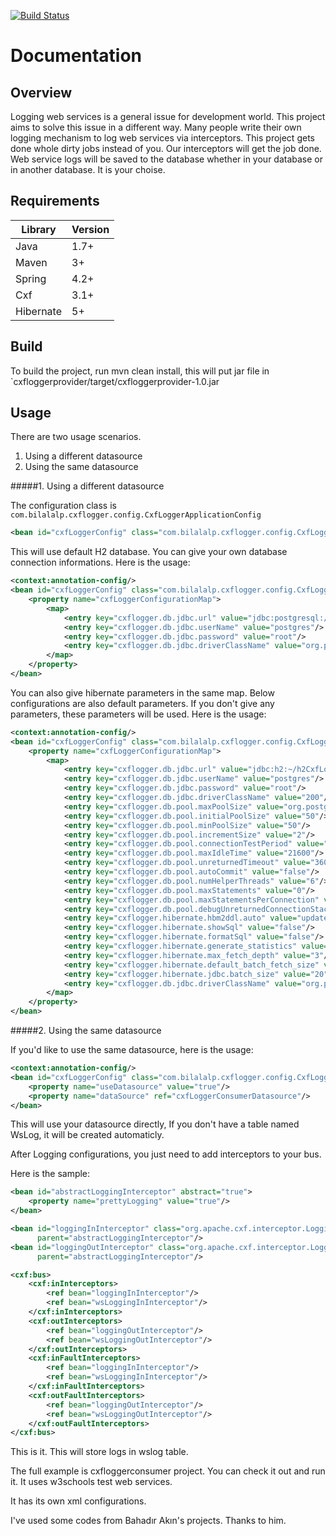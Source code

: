 [![Build Status](https://travis-ci.org/lalib/cxfclientlogger.svg?branch=master)](https://travis-ci.org/lalib/cxfclientlogger)

Documentation
=============

Overview
--------

Logging web services is a general issue for development world. This project aims to solve this issue in a different way.
Many people write their own logging mechanism to log web services via interceptors.
This project gets done whole dirty jobs instead of you.
Our interceptors will get the job done. Web service logs will be saved to the database whether in your database or in another database. 
It is your choise.

Requirements
--------

| Library   | Version |
|-----------|---------|
| Java      | 1.7+    |
| Maven     | 3+      |
| Spring    | 4.2+    |
| Cxf       | 3.1+    |
| Hibernate | 5+      |


Build
--------

To build the project, run mvn clean install, this will put jar file in `cxfloggerprovider/target/cxfloggerprovider-1.0.jar

Usage
--------

There are two usage scenarios.

1. Using a different datasource
2. Using the same datasource

#####1. Using a different datasource

The configuration class is `com.bilalalp.cxflogger.config.CxfLoggerApplicationConfig`

```xml
<bean id="cxfLoggerConfig" class="com.bilalalp.cxflogger.config.CxfLoggerApplicationConfig"/>
```

This will use default H2 database. You can give your own database connection informations. Here is the usage:

```xml
<context:annotation-config/>
<bean id="cxfLoggerConfig" class="com.bilalalp.cxflogger.config.CxfLoggerApplicationConfig">
    <property name="cxfLoggerConfigurationMap">
        <map>
            <entry key="cxflogger.db.jdbc.url" value="jdbc:postgresql://localhost\:5432/mydb?characterEncoding\=UTF-8"/>
            <entry key="cxflogger.db.jdbc.userName" value="postgres"/>
            <entry key="cxflogger.db.jdbc.password" value="root"/>
            <entry key="cxflogger.db.jdbc.driverClassName" value="org.postgresql.Driver"/>
        </map>
    </property>
</bean>
```

You can also give hibernate parameters in the same map. Below configurations are also default parameters. If you don't give any parameters, these parameters will be used. Here is the usage:

```xml
<context:annotation-config/>
<bean id="cxfLoggerConfig" class="com.bilalalp.cxflogger.config.CxfLoggerApplicationConfig">
    <property name="cxfLoggerConfigurationMap">
        <map>
            <entry key="cxflogger.db.jdbc.url" value="jdbc:h2:~/h2CxfLoggerDb;AUTO_SERVER\=TRUE"/>
            <entry key="cxflogger.db.jdbc.userName" value="postgres"/>
            <entry key="cxflogger.db.jdbc.password" value="root"/>
            <entry key="cxflogger.db.jdbc.driverClassName" value="200"/>
            <entry key="cxflogger.db.pool.maxPoolSize" value="org.postgresql.Driver"/>
            <entry key="cxflogger.db.pool.initialPoolSize" value="50"/>
            <entry key="cxflogger.db.pool.minPoolSize" value="50"/>
            <entry key="cxflogger.db.pool.incrementSize" value="2"/>
            <entry key="cxflogger.db.pool.connectionTestPeriod" value="3600"/>
            <entry key="cxflogger.db.pool.maxIdleTime" value="21600"/>
            <entry key="cxflogger.db.pool.unreturnedTimeout" value="3600"/>
            <entry key="cxflogger.db.pool.autoCommit" value="false"/>
            <entry key="cxflogger.db.pool.numHelperThreads" value="6"/>
            <entry key="cxflogger.db.pool.maxStatements" value="0"/>
            <entry key="cxflogger.db.pool.maxStatementsPerConnection" value="0"/>
            <entry key="cxflogger.db.pool.debugUnreturnedConnectionStackTraces" value="false"/>
            <entry key="cxflogger.hibernate.hbm2ddl.auto" value="update"/>
            <entry key="cxflogger.hibernate.showSql" value="false"/>
            <entry key="cxflogger.hibernate.formatSql" value="false"/>
            <entry key="cxflogger.hibernate.generate_statistics" value="false"/>
            <entry key="cxflogger.hibernate.max_fetch_depth" value="3"/>
            <entry key="cxflogger.hibernate.default_batch_fetch_size" value="16"/>
            <entry key="cxflogger.hibernate.jdbc.batch_size" value="20"/>
            <entry key="cxflogger.db.jdbc.driverClassName" value="org.postgresql.Driver"/>
        </map>
    </property>
</bean>
```

#####2. Using the same datasource

If you'd like to use the same datasource, here is the usage:

```xml
<context:annotation-config/>
<bean id="cxfLoggerConfig" class="com.bilalalp.cxflogger.config.CxfLoggerApplicationConfig">
    <property name="useDatasource" value="true"/>
    <property name="dataSource" ref="cxfLoggerConsumerDatasource"/>
</bean>
```

This will use your datasource directly, If you don't have a table named WsLog, it will be created automaticly.

After Logging configurations, you just need to add interceptors to your bus.

Here is the sample:

```xml
<bean id="abstractLoggingInterceptor" abstract="true">
    <property name="prettyLogging" value="true"/>
</bean>

<bean id="loggingInInterceptor" class="org.apache.cxf.interceptor.LoggingInInterceptor"
      parent="abstractLoggingInterceptor"/>
<bean id="loggingOutInterceptor" class="org.apache.cxf.interceptor.LoggingOutInterceptor"
      parent="abstractLoggingInterceptor"/>

<cxf:bus>
    <cxf:inInterceptors>
        <ref bean="loggingInInterceptor"/>
        <ref bean="wsLoggingInInterceptor"/>
    </cxf:inInterceptors>
    <cxf:outInterceptors>
        <ref bean="loggingOutInterceptor"/>
        <ref bean="wsLoggingOutInterceptor"/>
    </cxf:outInterceptors>
    <cxf:inFaultInterceptors>
        <ref bean="loggingInInterceptor"/>
        <ref bean="wsLoggingInInterceptor"/>
    </cxf:inFaultInterceptors>
    <cxf:outFaultInterceptors>
        <ref bean="loggingOutInterceptor"/>
        <ref bean="wsLoggingOutInterceptor"/>
    </cxf:outFaultInterceptors>
</cxf:bus>
```

This is it. This will store logs in wslog table.

The full example is cxfloggerconsumer project. You can check it out and run it. It uses w3schools test web services.

It has its own xml configurations.

I've used some codes from Bahadır Akın's projects. Thanks to him.